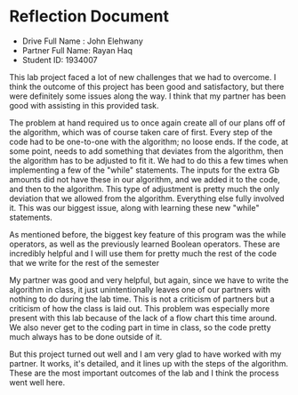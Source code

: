 # Reflection Document

* Drive Full Name  : John Elehwany
* Partner Full Name: Rayan Haq
* Student ID:  1934007

This lab project faced a lot of new challenges that we had to overcome. I think the outcome of this project has been
good and satisfactory, but there were definitely some issues along the way. I think that my partner has been good with
assisting in this provided task.

The problem at hand required us to once again create all of our plans off of the algorithm, which was of course taken
care of first. Every step of the code had to be one-to-one with the algorithm; no loose ends. If the code, at some point,
needs to add something that deviates from the algorithm, then the algorithm has to be adjusted to fit it. We had to do
this a few times when implementing a few of the "while" statements. The inputs for the extra Gb amounts did not have these
in our algorithm, and we added it to the code, and then to the algorithm. This type of adjustment is pretty much the only
deviation that we allowed from the algorithm. Everything else fully involved it. This was our biggest issue, along with
learning these new "while" statements.

As mentioned before, the biggest key feature of this program was the while operators, as well as the previously learned
Boolean operators. These are incredibly helpful and I will use them for pretty much the rest of the code that we write for
the rest of the semester

My partner was good and very helpful, but again, since we have to write the algorithm in class, it just unintentionally leaves one of our
partners with nothing to do during the lab time. This is not a criticism of partners but a criticism of how the class is
laid out. This problem was especially more present with this lab because of the lack of a flow chart this time around.
We also never get to the coding part in time in class, so the code pretty much always has to be done outside of it.

But this project turned out well and I am very glad to have worked with my partner. It works, it's detailed, and it lines
up with the steps of the algorithm. These are the most important outcomes of the lab and I think the process went well
here.